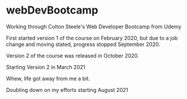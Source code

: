 # webDevBootcamp

Working through Colton Steele's Web Developer Bootcamp from Udemy

First started version 1 of the course on February 2020, but due to a job change and moving stated, progress stopped September 2020.

Version 2 of the course was released in October 2020.

Starting Version 2 in March 2021

Whew, life got away from me a bit. 

Doubling down on my efforts starting August 2021